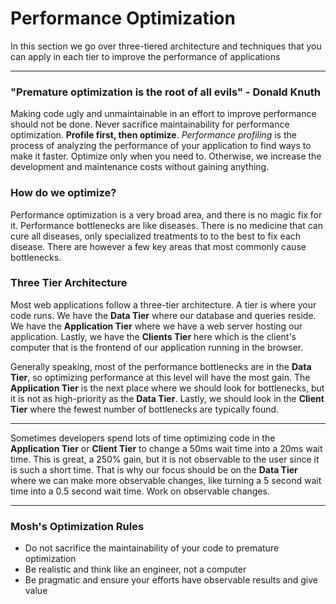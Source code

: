 # Performance Optimization

In this section we go over three-tiered architecture and techniques that you can apply in each tier to improve the performance of applications

***

### "Premature optimization is the root of all evils" - Donald Knuth

Making code ugly and unmaintainable in an effort to improve performance should not be done. Never sacrifice maintainability for performance optimization. **Profile first, then optimize**. *Performance profiling* is the process of analyzing the performance of your application to find ways to make it faster. Optimize only when you need to. Otherwise, we increase the development and maintenance costs without gaining anything.

### How do we optimize?

Performance optimization is a very broad area, and there is no magic fix for it. Performance bottlenecks are like diseases. There is no medicine that can cure all diseases, only specialized treatments to to the best to fix each disease. There are however a few key areas that most commonly cause bottlenecks.

### Three Tier Architecture

Most web applications follow a three-tier architecture. A tier is where your code runs. We have the **Data Tier** where our database and queries reside. We have the **Application Tier** where we have a web server hosting our application. Lastly, we have the **Clients Tier** here which is the client's computer that is the frontend of our application running in the browser.

Generally speaking, most of the performance bottlenecks are in the **Data Tier**, so optimizing performance at this level will have the most gain. The **Application Tier** is the next place where we should look for bottlenecks, but it is not as high-priority as the **Data Tier**. Lastly, we should look in the **Client Tier** where the fewest number of bottlenecks are typically found.

***

Sometimes developers spend lots of time optimizing code in the **Application Tier** or **Client Tier** to change a 50ms wait time into a 20ms wait time. This is great, a 250% gain, but it is not observable to the user since it is such a short time. That is why our focus should be on the **Data Tier** where we can make more observable changes, like turning a 5 second wait time into a 0.5 second wait time. Work on observable changes.

***

### Mosh's Optimization Rules

- Do not sacrifice the maintainability of your code to premature optimization
- Be realistic and think like an engineer, not a computer
- Be pragmatic and ensure your efforts have observable results and give value
